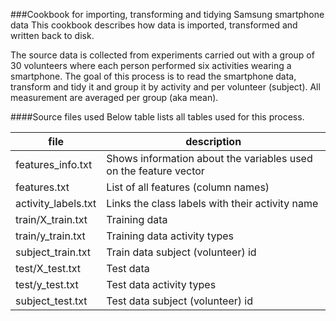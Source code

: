 ###Cookbook for importing, transforming and tidying Samsung smartphone data
This cookbook describes how data is imported, transformed and written back to disk.

The source data is collected from experiments carried out with a group of 30 volunteers where each person performed six activities wearing a smartphone. The goal of this process is to read the smartphone data, transform and tidy it and group it by activity and per volunteer (subject). All measurement are averaged per group (aka mean). 

####Source files used
Below table lists all tables used for this process.

| file              | description |
|-------------------|-------------|
|features_info.txt | Shows information about the variables used on the feature vector|
|features.txt | List of all features (column names)|
|activity_labels.txt | Links the class labels with their activity name| 
|train/X_train.txt | Training data|
|train/y_train.txt | Training data activity types| 
|subject_train.txt | Train data subject (volunteer) id|
|test/X_test.txt | Test data|
|test/y_test.txt | Test data activity types|
|subject_test.txt | Test data subject (volunteer) id|


